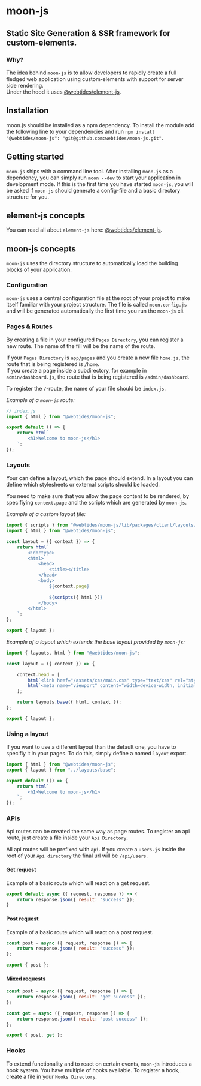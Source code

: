 # moon-js

## Static Site Generation & SSR framework for custom-elements.

### Why?

The idea behind `moon-js` is to allow developers to rapidly create a full fledged
 web application using custom-elements with support for server side rendering.  
Under the hood it uses [@webtides/element-js](https://github.com/webtides/element-js).

## Installation

moon.js should be installed as a npm dependency. To install the module
add the following line to your dependencies and run `npm install`  
`"@webtides/moon-js": "git@github.com:webtides/moon-js.git"`.

## Getting started

`moon-js` ships with a command line tool. After installing `moon-js` as a dependency, you can simply run `moon --dev`
to start your application in development mode. If this is the first time you have started `moon-js`, you will be asked 
if `moon-js` should generate a config-file and a basic directory structure for you. 

## element-js concepts

You can read all about `element-js` here: [@webtides/element-js](https://github.com/webtides/element-js).

## moon-js concepts

`moon-js` uses the directory structure to automatically load the building blocks of your application.

### Configuration

`moon-js` uses a central configuration file at the root of your project to make itself familiar with your project
structure. The file is called `moon.config.js` and will be generated automatically the first time you run the `moon-js` 
cli.

### Pages & Routes

By creating a file in your configured `Pages Directory`, you can register a new route. The name of the fill will be 
the name of the route.

If your `Pages Directory` is `app/pages` and you create a new file `home.js`, the route that is being registered
is `/home`.  
If you create a page inside a subdirectory, for example in `admin/dashboard.js`, the route that is being registered
is `/admin/dashboard`.  

To register the  `/`-route, the name of your file should be `index.js`.

*Example of a `moon-js` route:*
```js
// index.js
import { html } from "@webtides/moon-js";

export default () => {
    return html`
        <h1>Welcome to moon-js</h1>
    `;
});
```

### Layouts

Your can define a layout, which the page should extend. In a layout you can define which stylesheets or external
scripts should be loaded.

You need to make sure that you allow the page content to be rendered, by specifiying `context.page` and the 
scripts which are generated by `moon-js`.

*Example of a custom layout file:*
```js
import { scripts } from "@webtides/moon-js/lib/packages/client/layouts/base";
import { html } from "@webtides/moon-js";

const layout = ({ context }) => {
    return html`
        <!doctype>
        <html>
            <head>
                <title></title>
            </head>
            <body>
                ${context.page}
                
                ${scripts({ html })}
            </body>
        </html>
    `;
};

export { layout };
```

*Example of a layout which extends the base layout provided by `moon-js`:*
```js
import { layouts, html } from "@webtides/moon-js";

const layout = ({ context }) => {

    context.head = [
        html`<link href="/assets/css/main.css" type="text/css" rel="stylesheet" />`,
        html`<meta name="viewport" content="width=device-width, initial-scale=1">`
    ];

    return layouts.base({ html, context });
};

export { layout };
```

### Using a layout

If you want to use a different layout than the default one, you have to specifiy it in your pages.
To do this, simply define a named `layout` export.

```js
import { html } from "@webtides/moon-js";
export { layout } from "../layouts/base";

export default (() => {
    return html`
        <h1>Welcome to moon-js</h1>
    `;
});
```

### APIs

Api routes can be created the same way as page routes. To register an api route, just create 
a file inside your `Api Directory`.

All api routes will be prefixed with `api`. If you create a `users.js` inside the root of your `Api directory`
the final url will be `/api/users`.

#### Get request

Example of a basic route which will react on a get request.
```js
export default async ({ request, response }) => {
    return response.json({ result: "success" });
}
```
#### Post request
Example of a basic route which will react on a post request.
```js
const post = async ({ request, response }) => {
    return response.json({ result: "success" });
};

export { post };
```

#### Mixed requests

```js
const post = async ({ request, response }) => {
    return response.json({ result: "get success" });
};

const get = async ({ request, response }) => {
    return response.json({ result: "post success" });
};

export { post, get };
```

### Hooks

To extend functionality and to react on certain events, `moon-js` introduces a hook system. You have
multiple of hooks available. To register a hook, create a file in your `Hooks Directory`.
